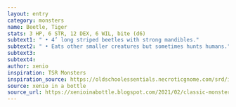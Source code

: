 ```yaml
---
layout: entry 
category: monsters
name: Beetle, Tiger
stats: 3 HP, 6 STR, 12 DEX, 6 WIL, bite (d6)
subtext1: " • 4’ long striped beetles with strong mandibles."
subtext2: " • Eats other smaller creatures but sometimes hunts humans."
subtext3: 
subtext4: 
author: xenio
inspiration: TSR Monsters
inspiration_source: https://oldschoolessentials.necroticgnome.com/srd/index.php/Monster_Descriptions
source: xenio in a bottle
source_url: https://xenioinabottle.blogspot.com/2021/02/classic-monsters-for-cairnito-part-1.html
---
```

